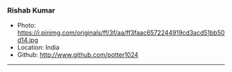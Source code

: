 ### Rishab Kumar
- Photo: https://i.pinimg.com/originals/ff/3f/aa/ff3faac6572244919cd3acd51bb50d14.jpg
- Location: India
- Github: http://www.github.com/potter1024
***
